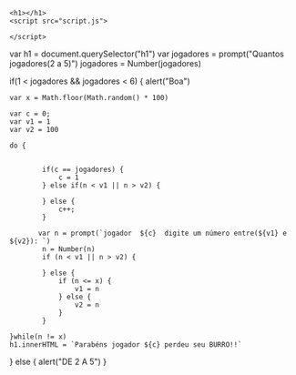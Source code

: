 <!DOCTYPE html>
<html lang="en">
<head>
    <meta charset="UTF-8">
    <meta name="viewport" content="width=device-width, initial-scale=1.0">
    <title>Teste</title>
</head>
<body>

    <h1></h1>
    <script src="script.js">

    </script>
</body>
</html>


var h1 = document.querySelector("h1")
var jogadores = prompt("Quantos jogadores(2 a 5)")
jogadores = Number(jogadores)

if(1 < jogadores && jogadores < 6) {
    alert("Boa")

    var x = Math.floor(Math.random() * 100)
    
    var c = 0;
    var v1 = 1
    var v2 = 100

    do {

        
            if(c == jogadores) {
                c = 1
            } else if(n < v1 || n > v2) {
                
            } else {
                c++;
            }
            
           var n = prompt(`jogador  ${c}  digite um número entre(${v1} e ${v2}): `)
            n = Number(n)
            if (n < v1 || n > v2) {

            } else {
                if (n <= x) {
                    v1 = n
                } else {
                    v2 = n
                }
            }
                        
    }while(n != x)
    h1.innerHTML = `Parabéns jogador ${c} perdeu seu BURRO!!`
} else {
    alert("DE 2 A 5")
}
 
